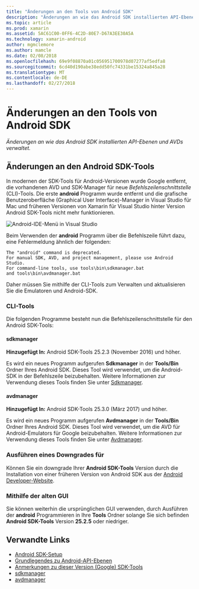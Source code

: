 ```yaml
---
title: "Änderungen an den Tools von Android SDK"
description: "Änderungen an wie das Android SDK installierten API-Ebenen und AVDs verwaltet."
ms.topic: article
ms.prod: xamarin
ms.assetid: 5AC61C00-0FF6-4C2D-80E7-D67A3EE30A5A
ms.technology: xamarin-android
author: mgmclemore
ms.author: mamcle
ms.date: 02/08/2018
ms.openlocfilehash: 69e9f08870a01c056951700978d07277af5edfa8
ms.sourcegitcommit: 6cd40d190abe38edd50fc74331be15324a845a28
ms.translationtype: MT
ms.contentlocale: de-DE
ms.lasthandoff: 02/27/2018
---
```

# <a name="changes-to-the-android-sdk-tooling"></a>Änderungen an den Tools von Android SDK

_Änderungen an wie das Android SDK installierten API-Ebenen und AVDs verwaltet._

## <a name="changes-to--android-sdk-tooling"></a>Änderungen an den Android SDK-Tools

In modernen der SDK-Tools für Android-Versionen wurde Google entfernt, die vorhandenen AVD und SDK-Manager für neue _Befehlszeilenschnittstelle_ (CLI)-Tools. Die erste **android** Programm wurde entfernt und die grafische Benutzeroberfläche (Graphical User Interface)-Manager in Visual Studio für Mac und früheren Versionen von Xamarin für Visual Studio hinter Version Android SDK-Tools nicht mehr funktionieren.


![Android-IDE-Menü in Visual Studio](sdk-cli-tooling-changes-images/android-ide-menu.png)

Beim Verwenden der **android** Programm über die Befehlszeile führt dazu, eine Fehlermeldung ähnlich der folgenden:

```shell
The "android" command is deprecated.
For manual SDK, AVD, and project management, please use Android Studio.
For command-line tools, use tools\bin\sdkmanager.bat
and tools\bin\avdmanager.bat
```

Daher müssen Sie mithilfe der CLI-Tools zum Verwalten und aktualisieren Sie die Emulatoren und Android-SDK.

### <a name="cli-tools"></a>CLI-Tools

Die folgenden Programme besteht nun die Befehlszeilenschnittstelle für den Android SDK-Tools:

#### <a name="sdkmanager"></a>sdkmanager

**Hinzugefügt In:** Android SDK-Tools 25.2.3 (November 2016) und höher.

Es wird ein neues Programm aufgerufen **Sdkmanager** in der **Tools/Bin** Ordner Ihres Android SDK. Dieses Tool wird verwendet, um die Android-SDK in der Befehlszeile beizubehalten. Weitere Informationen zur Verwendung dieses Tools finden Sie unter [Sdkmanager](https://developer.android.com/studio/command-line/sdkmanager.html).

#### <a name="avdmanager"></a>avdmanager

**Hinzugefügt In:** Android SDK-Tools 25.3.0 (März 2017) und höher.

Es wird ein neues Programm aufgerufen **Avdmanager** in der **Tools/Bin** Ordner Ihres Android SDK. Dieses Tool wird verwendet, um die AVD für Android-Emulators für Google beizubehalten. Weitere Informationen zur Verwendung dieses Tools finden Sie unter [Avdmanager](https://developer.android.com/studio/command-line/avdmanager.html).

### <a name="downgrading"></a>Ausführen eines Downgrades für

Können Sie ein downgrade Ihrer **Android SDK-Tools** Version durch die Installation von einer früheren Version von Android SDK aus der [Android Developer-Website](https://developer.android.com/studio/index.html).

### <a name="using-the-old-gui"></a>Mithilfe der alten GUI

Sie können weiterhin die ursprünglichen GUI verwenden, durch Ausführen der **android** Programmieren in Ihre **Tools** Ordner solange Sie sich befinden **Android SDK-Tools** Version **25.2.5**  oder niedriger.


## <a name="related-links"></a>Verwandte Links

- [Android SDK-Setup](~/android/get-started/installation/android-sdk.md)
- [Grundlegendes zu Android-API-Ebenen](~/android/app-fundamentals/android-api-levels.md)
- [Anmerkungen zu dieser Version (Google) SDK-Tools](https://developer.android.com/studiohttps://developer.xamarin.com/releases/sdk-tools.html)
- [sdkmanager](https://developer.android.com/studio/command-line/sdkmanager.html)
- [avdmanager](https://developer.android.com/studio/command-line/sdkmanager.html)
